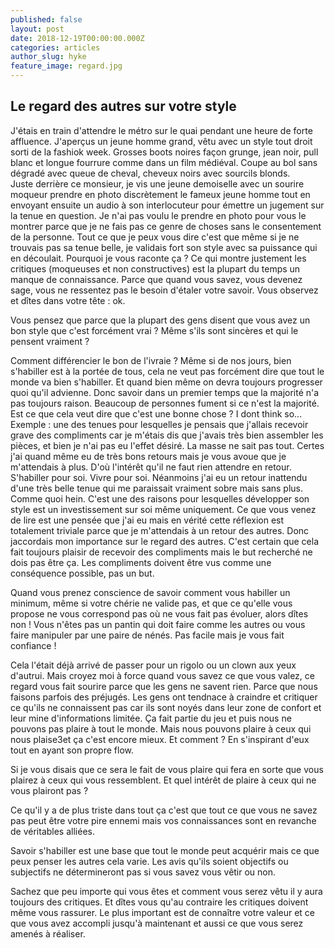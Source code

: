 ```yaml
---
published: false
layout: post
date: 2018-12-19T00:00:00.000Z
categories: articles
author_slug: hyke
feature_image: regard.jpg
---
```

## Le regard des autres sur votre style

J'étais en train d'attendre le métro sur le quai pendant une heure de forte affluence. J'aperçus un jeune homme grand, vêtu avec un style tout droit sorti de la fashiok week. Grosses boots noires façon grunge, jean noir, pull blanc et longue fourrure comme dans un film médiéval. Coupe au bol sans dégradé avec queue de cheval, cheveux noirs avec sourcils blonds.  
Juste derrière ce monsieur, je vis une jeune demoiselle avec un sourire moqueur prendre en photo discrètement le fameux jeune homme tout en envoyant ensuite un audio à son interlocuteur pour émettre un jugement sur la tenue en question.
Je n'ai pas voulu le prendre en photo pour vous le montrer parce que je ne fais pas ce genre de choses sans le consentement de la personne. Tout ce que je peux vous dire c'est que même si je ne trouvais pas sa tenue belle, je validais fort son style avec sa puissance qui en découlait. 
Pourquoi je vous raconte ça ? Ce qui montre justement les critiques (moqueuses et non constructives) est la plupart du temps un manque de connaissance. Parce que quand vous savez, vous devenez sage, vous ne ressentez pas le besoin d'étaler votre savoir. Vous observez et dîtes dans votre tête : ok.

Vous pensez que parce que la plupart des gens disent que vous avez un bon style que c'est forcément vrai ? Même s'ils sont sincères et qui le pensent vraiment ?

Comment différencier le bon de l'ivraie ? Même si de nos jours, bien s'habiller est à la portée de tous, cela ne veut pas forcément dire que tout le monde va bien s'habiller. Et quand bien même on devra toujours progresser quoi qu'il advienne. Donc savoir dans un premier temps que la majorité n'a pas toujours raison.
Beaucoup de personnes fument si ce n'est la majorité. Est ce que cela veut dire que c'est une bonne chose ? I dont think so...
Exemple : une des tenues pour lesquelles je pensais que j'allais recevoir grave des compliments car je m'étais dis que j'avais très bien assembler les pièces, et bien je n'ai pas eu l'effet désiré. La masse ne sait pas tout. Certes j'ai quand même eu de très bons retours mais je vous avoue que je m'attendais à plus. D'où l'intérêt qu'il ne faut rien attendre en retour. S'habiller pour soi. Vivre pour soi.
Néanmoins j'ai eu un retour inattendu d'une très belle tenue qui me paraissait vraiment sobre mais sans plus. Comme quoi hein. C'est une des raisons pour lesquelles développer son style est un investissement sur soi même uniquement.
Ce que vous venez de lire est une pensée que j'ai eu mais en vérité cette réflexion est totalement triviale parce que je m'attendais à un retour des autres. Donc jaccordais mon importance sur le regard des autres. C'est certain que cela fait toujours plaisir de recevoir des compliments mais le but recherché ne dois pas être ça. Les compliments doivent être vus comme une conséquence possible, pas un but.

Quand vous prenez conscience de savoir comment vous habiller un minimum, même si votre chérie ne valide pas, et que ce qu'elle vous propose ne vous correspond pas où ne vous fait pas évoluer, alors dîtes non ! Vous n'êtes pas un pantin qui doit faire comme les autres ou vous faire manipuler par une paire de nénés. Pas facile mais je vous fait confiance !

Cela l'était déjà arrivé de passer pour un rigolo ou un clown aux yeux d'autrui. Mais croyez moi à force quand vous savez ce que vous valez, ce regard vous fait sourire parce que les gens ne savent rien. Parce que nous faisons parfois des préjugés. Les gens ont tendnace à craindre et critiquer ce qu'ils ne connaissent pas car ils sont noyés dans leur zone de confort et leur mine d'informations limitée. Ça fait partie du jeu et puis nous ne pouvons pas plaire à tout le monde. Mais nous pouvons plaire à ceux qui nous plaise3et ça c'est encore mieux. Et comment ? En s'inspirant d'eux tout en ayant son propre flow.

Si je vous disais que ce sera le fait de vous plaire qui fera en sorte que vous plairez à ceux qui vous ressemblent. Et quel intérêt de plaire à ceux qui ne vous plairont pas ?

Ce qu'il y a de plus triste dans tout ça c'est que tout ce que vous ne savez pas peut être votre pire ennemi mais vos connaissances sont en revanche de véritables alliées.

Savoir s'habiller est une base que tout le monde peut acquérir mais ce que peux penser les autres cela varie. Les avis qu'ils soient objectifs ou subjectifs ne détermineront pas si vous savez vous vêtir ou non. 

Sachez que peu importe qui vous êtes et comment vous serez vêtu il y aura toujours des critiques. Et dîtes vous qu'au contraire les critiques doivent même vous rassurer. Le plus important est de connaître votre valeur et ce que vous avez accompli jusqu'à maintenant et aussi ce que vous serez amenés à réaliser. 



